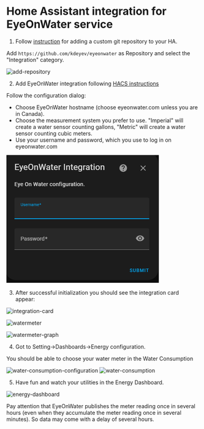 # Home Assistant integration for EyeOnWater service

1. Follow [instruction](https://hacs.xyz/docs/faq/custom_repositories/) for adding a custom git repository to your HA.

Add `https://github.com/kdeyev/eyeonwater` as Repository and select the "Integration" category.

![add-repository](https://github.com/kdeyev/eyeonwater/blob/master/img/add-repository.png?raw=true)

2. Add EyeOnWater integration following [HACS instructions](https://github.com/hacs/integration)

Follow the configuration dialog:
- Choose EyeOnWater hostname (choose eyeonwater.com unless you are in Canada).
- Choose the measurement system you prefer to use. "Imperial" will create a water sensor counting gallons, "Metric" will create a water sensor counting cubic meters.
- Use your username and password, which you use to log in on eyeonwater.com

![configuration](https://github.com/kdeyev/eyeonwater/blob/master/img/configuration.png?raw=true)

3. After successful initialization you should see the integration card appear:

![integration-card](https://github.com/kdeyev/eyeonwater/blob/master/img/integration-card.png?raw=true)

![watermeter](https://github.com/kdeyev/eyeonwater/blob/master/img/watermeter.png?raw=true)

![watermeter-graph](https://github.com/kdeyev/eyeonwater/blob/master/img/watermeter-graph.png?raw=true)

4. Got to Setting->Dashboards->Energy configuration.

You should be able to choose your water meter in the Water Consumption

![water-consumption-configuration](https://github.com/kdeyev/eyeonwater/blob/master/img/water-consumption-configuration.png?raw=true)
![water-consumption](https://github.com/kdeyev/eyeonwater/blob/master/img/water-consumption.png?raw=true)

5. Have fun and watch your utilities in the Energy Dashboard.

![energy-dashboard](https://github.com/kdeyev/eyeonwater/blob/master/img/energy-dashboard.png?raw=true)

Pay attention that EyeOnWater publishes the meter reading once in several hours (even when they accumulate the meter reading once in several minutes). So data may come with a delay of several hours.
